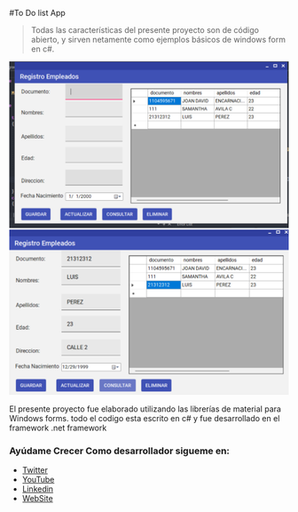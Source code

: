 #To Do list App

> Todas las características del presente proyecto son de código abierto, y sirven netamente como ejemplos básicos de windows form en c#.

![imgaen1!](1.png) ![imgaen2!](2.png) 
 
El presente proyecto fue elaborado utilizando las librerías de material para Windows forms. todo el codigo esta escrito en c# y fue desarrollado en el framework .net framework

### Ayúdame  Crecer Como desarrollador sigueme en:

- [Twitter](https://twitter.com/diaz190799)
- [YouTube](https://www.youtube.com/channel/UC9G8JpXyUztKxAO7H6ZVbgA)
- [Linkedin](https://www.linkedin.com/in/joan-david-diaz-704121210/)
- [WebSite](https://davidiazdev.com/)
